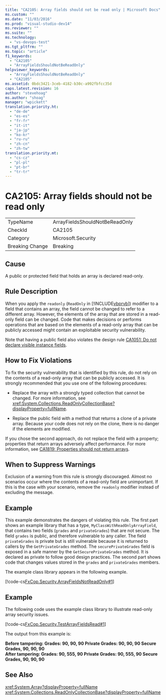 ```yaml
---
title: "CA2105: Array fields should not be read only | Microsoft Docs"
ms.custom: ""
ms.date: "11/03/2016"
ms.prod: "visual-studio-dev14"
ms.reviewer: ""
ms.suite: ""
ms.technology: 
  - "vs-devops-test"
ms.tgt_pltfrm: ""
ms.topic: "article"
f1_keywords: 
  - "CA2105"
  - "ArrayFieldsShouldNotBeReadOnly"
helpviewer_keywords: 
  - "ArrayFieldsShouldNotBeReadOnly"
  - "CA2105"
ms.assetid: 0bdc3421-3ceb-4182-b30c-a992fbfcc35d
caps.latest.revision: 16
author: "stevehoag"
ms.author: "shoag"
manager: "wpickett"
translation.priority.ht: 
  - "de-de"
  - "es-es"
  - "fr-fr"
  - "it-it"
  - "ja-jp"
  - "ko-kr"
  - "ru-ru"
  - "zh-cn"
  - "zh-tw"
translation.priority.mt: 
  - "cs-cz"
  - "pl-pl"
  - "pt-br"
  - "tr-tr"
---
```

# CA2105: Array fields should not be read only
|||  
|-|-|  
|TypeName|ArrayFieldsShouldNotBeReadOnly|  
|CheckId|CA2105|  
|Category|Microsoft.Security|  
|Breaking Change|Breaking|  
  
## Cause  
 A public or protected field that holds an array is declared read-only.  
  
## Rule Description  
 When you apply the `readonly` (`ReadOnly` in [!INCLUDE[vbprvb](../code-quality/includes/vbprvb_md.md)]) modifier to a field that contains an array, the field cannot be changed to refer to a different array. However, the elements of the array that are stored in a read-only field can be changed. Code that makes decisions or performs operations that are based on the elements of a read-only array that can be publicly accessed might contain an exploitable security vulnerability.  
  
 Note that having a public field also violates the design rule [CA1051: Do not declare visible instance fields](../code-quality/ca1051-do-not-declare-visible-instance-fields.md).  
  
## How to Fix Violations  
 To fix the security vulnerability that is identified by this rule, do not rely on the contents of a read-only array that can be publicly accessed. It is strongly recommended that you use one of the following procedures:  
  
-   Replace the array with a strongly typed collection that cannot be changed. For more information, see <xref:System.Collections.ReadOnlyCollectionBase?displayProperty=fullName>.  
  
-   Replace the public field with a method that returns a clone of a private array. Because your code does not rely on the clone, there is no danger if the elements are modified.  
  
 If you chose the second approach, do not replace the field with a property; properties that return arrays adversely affect performance. For more information, see [CA1819: Properties should not return arrays](../code-quality/ca1819-properties-should-not-return-arrays.md).  
  
## When to Suppress Warnings  
 Exclusion of a warning from this rule is strongly discouraged. Almost no scenarios occur where the contents of a read-only field are unimportant. If this is the case with your scenario, remove the `readonly` modifier instead of excluding the message.  
  
## Example  
 This example demonstrates the dangers of violating this rule. The first part shows an example library that has a type, `MyClassWithReadOnlyArrayField`, that contains two fields (`grades` and `privateGrades`) that are not secure. The field `grades` is public, and therefore vulnerable to any caller. The field `privateGrades` is private but is still vulnerable because it is returned to callers by the `GetPrivateGrades` method. The `securePrivateGrades` field is exposed in a safe manner by the `GetSecurePrivateGrades` method. It is declared as private to follow good design practices. The second part shows code that changes values stored in the `grades` and `privateGrades` members.  
  
 The example class library appears in the following example.  
  
 [!code-cs[FxCop.Security.ArrayFieldsNotReadOnly#1](../code-quality/codesnippet/CSharp/ca2105-array-fields-should-not-be-read-only_1.cs)]  
  
## Example  
 The following code uses the example class library to illustrate read-only array security issues.  
  
 [!code-cs[FxCop.Security.TestArrayFieldsRead#1](../code-quality/codesnippet/CSharp/ca2105-array-fields-should-not-be-read-only_2.cs)]  
  
 The output from this example is:  
  
 **Before tampering: Grades: 90, 90, 90 Private Grades: 90, 90, 90  Secure Grades, 90, 90, 90**  
**After tampering: Grades: 90, 555, 90 Private Grades: 90, 555, 90  Secure Grades, 90, 90, 90**   
## See Also  
 <xref:System.Array?displayProperty=fullName>   
 <xref:System.Collections.ReadOnlyCollectionBase?displayProperty=fullName>